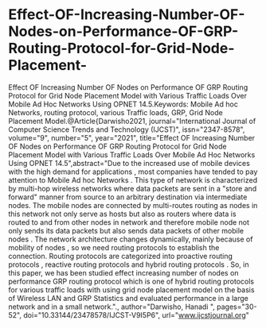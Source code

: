 # Effect-OF-Increasing-Number-OF-Nodes-on-Performance-OF-GRP-Routing-Protocol-for-Grid-Node-Placement-
Effect OF Increasing Number OF Nodes on Performance OF GRP Routing Protocol for Grid Node Placement Model with Various Traffic Loads Over Mobile Ad Hoc Networks Using OPNET 14.5.Keywords: Mobile Ad hoc Networks, routing protocol, various Traffic loads, GRP, Grid Node Placement
Model.@Article{Darwisho2021, journal="International Journal of Computer Science Trends and Technology (IJCST)", issn="2347-8578", volume="9", number="5", year="2021", title="Effect OF Increasing Number OF Nodes on Performance OF GRP Routing Protocol for Grid Node Placement Model with Various Traffic Loads Over Mobile Ad Hoc Networks Using OPNET 14.5",abstract="Due to the increased use of mobile devices with the high demand for applications , most companies have tended
to pay attention to Mobile Ad hoc Networks . This type of network is characterized by multi-hop wireless
networks where data packets are sent in a "store and forward" manner from source to an arbitrary destination via
intermediate nodes. The mobile nodes are connected by multi-routes routing as nodes in this network not only
serve as hosts but also as routers where data is routed to and from other nodes in network and therefore mobile
node not only sends its data packets but also sends data packets of other mobile nodes . The network architecture
changes dynamically, mainly because of mobility of nodes , so we need routing protocols to establish the
connection. Routing protocols are categorized into proactive routing protocols , reactive routing protocols and
hybrid routing protocols .
So, in this paper, we has been studied effect increasing number of nodes on performance GRP routing protocol
which is one of hybrid routing protocols for various traffic loads with using grid node placement model on the
basis of Wireless LAN and GRP Statistics and evaluated performance in a large network and in a small network."., author="Darwisho, Hanadi ", pages="30-52", doi="10.33144/23478578/IJCST-V9I5P6", url="www.ijcstjournal.org"
